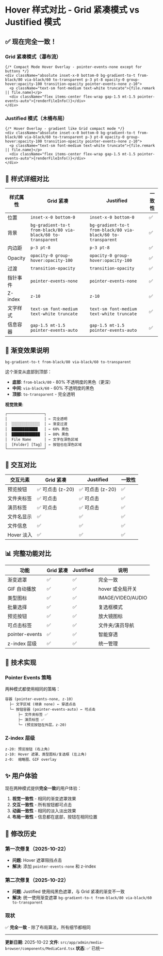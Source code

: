 # Hover 样式对比 - Grid 紧凑模式 vs Justified 模式

## ✅ 现在完全一致！

### Grid 紧凑模式（瀑布流）

```tsx
{/* Compact Mode Hover Overlay - pointer-events-none except for buttons */}
<div className="absolute inset-x-0 bottom-0 bg-gradient-to-t from-black/80 via-black/60 to-transparent p-3 pt-8 opacity-0 group-hover:opacity-100 transition-opacity pointer-events-none z-10">
  <p className="text-sm font-medium text-white truncate">{file.remark || file.name}</p>
  <div className="flex items-center flex-wrap gap-1.5 mt-1.5 pointer-events-auto">{renderFileInfo()}</div>
</div>
```

### Justified 模式（木桶布局）

```tsx
{/* Hover Overlay - gradient like Grid compact mode */}
<div className="absolute inset-x-0 bottom-0 bg-gradient-to-t from-black/80 via-black/60 to-transparent p-3 pt-8 opacity-0 group-hover:opacity-100 transition-opacity pointer-events-none z-10">
  <p className="text-sm font-medium text-white truncate">{file.remark || file.name}</p>
  <div className="flex items-center flex-wrap gap-1.5 mt-1.5 pointer-events-auto">{renderFileInfo()}</div>
</div>
```

## 🎨 样式详细对比

| 样式属性 | Grid 紧凑 | Justified | 一致性 |
|---------|----------|-----------|--------|
| 位置 | `inset-x-0 bottom-0` | `inset-x-0 bottom-0` | ✅ |
| 背景 | `bg-gradient-to-t from-black/80 via-black/60 to-transparent` | `bg-gradient-to-t from-black/80 via-black/60 to-transparent` | ✅ |
| 内边距 | `p-3 pt-8` | `p-3 pt-8` | ✅ |
| Opacity | `opacity-0 group-hover:opacity-100` | `opacity-0 group-hover:opacity-100` | ✅ |
| 过渡 | `transition-opacity` | `transition-opacity` | ✅ |
| 指针事件 | `pointer-events-none` | `pointer-events-none` | ✅ |
| Z-index | `z-10` | `z-10` | ✅ |
| 文字样式 | `text-sm font-medium text-white truncate` | `text-sm font-medium text-white truncate` | ✅ |
| 信息容器 | `gap-1.5 mt-1.5 pointer-events-auto` | `gap-1.5 mt-1.5 pointer-events-auto` | ✅ |

## 🌈 渐变效果说明

```
bg-gradient-to-t from-black/80 via-black/60 to-transparent
```

这个渐变从底部到顶部：
- **底部**: `from-black/80` - 80% 不透明度的黑色（更深）
- **中间**: `via-black/60` - 60% 不透明度的黑色
- **顶部**: `to-transparent` - 完全透明

**视觉效果**:
```
┌─────────────────┐
│                 │ ← 完全透明
│  ░░░░░░░░░░░░░  │ ← 渐变过渡
│  ████████████   │ ← 60% 黑色
│  █████████████  │ ← 80% 黑色
│  File Name      │ ← 文字在深色区域
│  [Folder] [Tag] │ ← 按钮也在深色区域
└─────────────────┘
```

## 🎯 交互对比

| 交互元素 | Grid 紧凑 | Justified | 一致性 |
|---------|----------|-----------|--------|
| 预览按钮 | ✅ 可点击 (z-20) | ✅ 可点击 (z-20) | ✅ |
| 文件夹标签 | ✅ 可点击 | ✅ 可点击 | ✅ |
| 演员标签 | ✅ 可点击 | ✅ 可点击 | ✅ |
| 文件名显示 | ✅ | ✅ | ✅ |
| 文件信息 | ✅ | ✅ | ✅ |
| Hover 淡入 | ✅ | ✅ | ✅ |

## 📊 完整功能对比

| 功能 | Grid 紧凑 | Justified | 说明 |
|-----|----------|-----------|------|
| 渐变遮罩 | ✅ | ✅ | 完全一致 |
| GIF 自动播放 | ✅ | ✅ | hover 或全局开关 |
| 类型图标 | ✅ | ✅ | IMAGE/VIDEO/AUDIO |
| 批量选择 | ✅ | ✅ | 复选框模式 |
| 预览按钮 | ✅ | ✅ | 放大镜图标 |
| 可点击标签 | ✅ | ✅ | 文件夹/演员导航 |
| pointer-events | ✅ | ✅ | 智能穿透 |
| z-index 层级 | ✅ | ✅ | 统一管理 |

## 🔧 技术实现

### Pointer Events 策略

两种模式都使用相同的策略：

```
容器 (pointer-events-none, z-10)
  ├─ 文字区域 (继承 none) ← 穿透点击
  └─ 按钮容器 (pointer-events-auto) ← 可点击
      ├─ 文件夹标签 ✅
      ├─ 演员标签 ✅
      └─ (预览按钮在外层，z-20)
```

### Z-index 层级

```
z-20: 预览按钮 (右上角)
z-10: Hover 遮罩、类型图标/复选框 (左上角)
z-0:  缩略图、GIF overlay
```

## ✨ 用户体验

现在两种模式提供**完全一致**的用户体验：

1. **视觉一致性** - 相同的渐变遮罩效果
2. **交互一致性** - 所有按钮都可点击
3. **动画一致性** - 相同的淡入淡出效果
4. **布局一致性** - 信息都在底部，按钮在相同位置

## 📝 修改历史

### 第一次修复（2025-10-22）
- **问题**: Hover 遮罩阻挡点击
- **解决**: 添加 `pointer-events-none` 和 z-index

### 第二次修复（2025-10-22）
- **问题**: Justified 使用纯黑色遮罩，与 Grid 紧凑的渐变不一致
- **解决**: 统一使用渐变遮罩 `bg-gradient-to-t from-black/80 via-black/60 to-transparent`

### 现状
✅ **完全一致** - 除了布局算法，所有细节都相同

---

**更新日期**: 2025-10-22
**文件**: `src/app/admin/media-browser/components/MediaCard.tsx`
**状态**: ✅ 已统一
